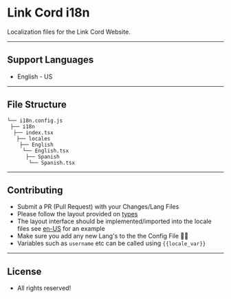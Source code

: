 # Link Cord i18n
Localization files for the Link Cord Website.

---

## Support Languages
- English - US

---

## File Structure
```
└── i18n.config.js
 ├── i18n
  ├── index.tsx
   ├── locales
    ├── English
     └── English.tsx
      ├── Spanish
       └── Spanish.tsx
```

---

## Contributing 
- Submit a PR (Pull Request) with your Changes/Lang Files
- Please follow the layout provided on [types](./i18n/index.tsx)
- The layout interface should be implemented/imported into the locale files see [en-US](./i18n/en-US.tsx) for an example
- Make sure you add any new Lang's to the the Config File 👌🏻
- Variables such as `username` etc can be called using `{{locale_var}}`

---

## License
- All rights reserved! 
